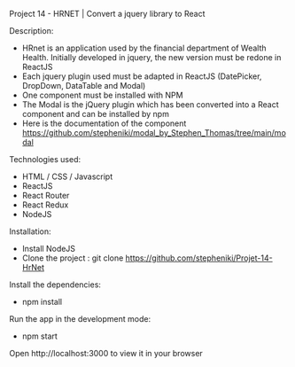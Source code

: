 Project 14 - HRNET | Convert a jquery library to React

Description:
- HRnet is an application used by the financial department of Wealth Health. Initially developed in jquery, the new version must be redone in ReactJS
- Each jquery plugin used must be adapted in ReactJS (DatePicker, DropDown, DataTable and Modal)
- One component must be installed with NPM
- The Modal is the jQuery plugin which has been converted into a React component and can be installed by npm
- Here is the documentation of the component https://github.com/stepheniki/modal_by_Stephen_Thomas/tree/main/modal

Technologies used:
- HTML / CSS / Javascript
- ReactJS 
- React Router
- React Redux 
- NodeJS
  
Installation:
- Install NodeJS
- Clone the project : git clone https://github.com/stepheniki/Projet-14-HrNet
  
Install the dependencies: 
- npm install
  
Run the app in the development mode: 
- npm start
  
Open http://localhost:3000 to view it in your browser
